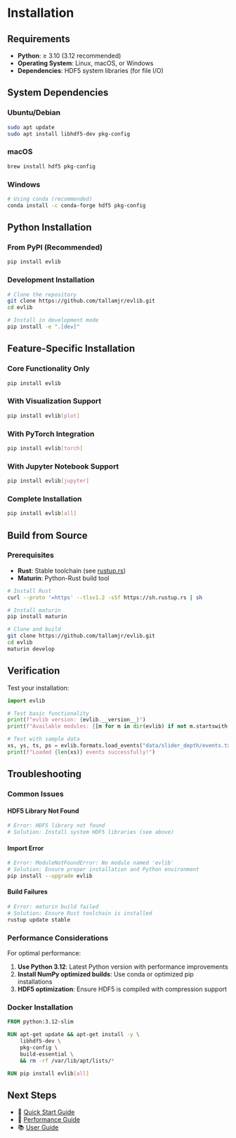 # Installation

## Requirements

- **Python**: ≥ 3.10 (3.12 recommended)
- **Operating System**: Linux, macOS, or Windows
- **Dependencies**: HDF5 system libraries (for file I/O)

## System Dependencies

### Ubuntu/Debian
```bash
sudo apt update
sudo apt install libhdf5-dev pkg-config
```

### macOS
```bash
brew install hdf5 pkg-config
```

### Windows
```bash
# Using conda (recommended)
conda install -c conda-forge hdf5 pkg-config
```

## Python Installation

### From PyPI (Recommended)
```bash
pip install evlib
```

### Development Installation
```bash
# Clone the repository
git clone https://github.com/tallamjr/evlib.git
cd evlib

# Install in development mode
pip install -e ".[dev]"
```

## Feature-Specific Installation

### Core Functionality Only
```bash
pip install evlib
```

### With Visualization Support
```bash
pip install evlib[plot]
```

### With PyTorch Integration
```bash
pip install evlib[torch]
```

### With Jupyter Notebook Support
```bash
pip install evlib[jupyter]
```

### Complete Installation
```bash
pip install evlib[all]
```

## Build from Source

### Prerequisites
- **Rust**: Stable toolchain (see [rustup.rs](https://rustup.rs/))
- **Maturin**: Python-Rust build tool

```bash
# Install Rust
curl --proto '=https' --tlsv1.2 -sSf https://sh.rustup.rs | sh

# Install maturin
pip install maturin

# Clone and build
git clone https://github.com/tallamjr/evlib.git
cd evlib
maturin develop
```

## Verification

Test your installation:

```python
import evlib

# Test basic functionality
print(f"evlib version: {evlib.__version__}")
print(f"Available modules: {[m for m in dir(evlib) if not m.startswith('_')]}")

# Test with sample data
xs, ys, ts, ps = evlib.formats.load_events("data/slider_depth/events.txt")
print(f"Loaded {len(xs)} events successfully!")
```

## Troubleshooting

### Common Issues

#### HDF5 Library Not Found
```bash
# Error: HDF5 library not found
# Solution: Install system HDF5 libraries (see above)
```

#### Import Error
```bash
# Error: ModuleNotFoundError: No module named 'evlib'
# Solution: Ensure proper installation and Python environment
pip install --upgrade evlib
```

#### Build Failures
```bash
# Error: maturin build failed
# Solution: Ensure Rust toolchain is installed
rustup update stable
```

### Performance Considerations

For optimal performance:

1. **Use Python 3.12**: Latest Python version with performance improvements
2. **Install NumPy optimized builds**: Use conda or optimized pip installations
3. **HDF5 optimization**: Ensure HDF5 is compiled with compression support

### Docker Installation

```dockerfile
FROM python:3.12-slim

RUN apt-get update && apt-get install -y \
    libhdf5-dev \
    pkg-config \
    build-essential \
    && rm -rf /var/lib/apt/lists/*

RUN pip install evlib[all]
```

## Next Steps

- 📖 [Quick Start Guide](quickstart.md)
- 🎯 [Performance Guide](performance.md)
- 📚 [User Guide](../user-guide/loading-data.md)
